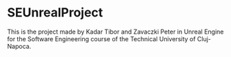 # SEUnrealProject
This is the project made by Kadar Tibor and Zavaczki Peter in Unreal Engine for the Software Engineering course of the Technical University of Cluj-Napoca.

